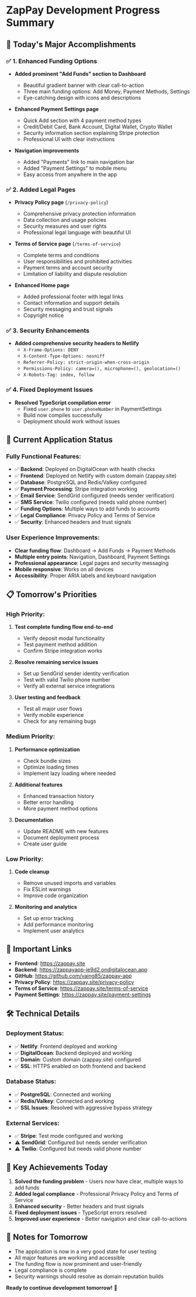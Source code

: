 # ZapPay Development Progress Summary

## 🎯 **Today's Major Accomplishments**

### ✅ **1. Enhanced Funding Options**
- **Added prominent "Add Funds" section to Dashboard**
  - Beautiful gradient banner with clear call-to-action
  - Three main funding options: Add Money, Payment Methods, Settings
  - Eye-catching design with icons and descriptions

- **Enhanced Payment Settings page**
  - Quick Add section with 4 payment method types
  - Credit/Debit Card, Bank Account, Digital Wallet, Crypto Wallet
  - Security information section explaining Stripe protection
  - Professional UI with clear instructions

- **Navigation improvements**
  - Added "Payments" link to main navigation bar
  - Added "Payment Settings" to mobile menu
  - Easy access from anywhere in the app

### ✅ **2. Added Legal Pages**
- **Privacy Policy page** (`/privacy-policy`)
  - Comprehensive privacy protection information
  - Data collection and usage policies
  - Security measures and user rights
  - Professional legal language with beautiful UI

- **Terms of Service page** (`/terms-of-service`)
  - Complete terms and conditions
  - User responsibilities and prohibited activities
  - Payment terms and account security
  - Limitation of liability and dispute resolution

- **Enhanced Home page**
  - Added professional footer with legal links
  - Contact information and support details
  - Security messaging and trust signals
  - Copyright notice

### ✅ **3. Security Enhancements**
- **Added comprehensive security headers to Netlify**
  - `X-Frame-Options: DENY`
  - `X-Content-Type-Options: nosniff`
  - `Referrer-Policy: strict-origin-when-cross-origin`
  - `Permissions-Policy: camera=(), microphone=(), geolocation=()`
  - `X-Robots-Tag: index, follow`

### ✅ **4. Fixed Deployment Issues**
- **Resolved TypeScript compilation error**
  - Fixed `user.phone` to `user.phoneNumber` in PaymentSettings
  - Build now compiles successfully
  - Deployment should work without issues

## 🚀 **Current Application Status**

### **Fully Functional Features:**
- ✅ **Backend**: Deployed on DigitalOcean with health checks
- ✅ **Frontend**: Deployed on Netlify with custom domain (zappay.site)
- ✅ **Database**: PostgreSQL and Redis/Valkey configured
- ✅ **Payment Processing**: Stripe integration working
- ✅ **Email Service**: SendGrid configured (needs sender verification)
- ✅ **SMS Service**: Twilio configured (needs valid phone number)
- ✅ **Funding Options**: Multiple ways to add funds to accounts
- ✅ **Legal Compliance**: Privacy Policy and Terms of Service
- ✅ **Security**: Enhanced headers and trust signals

### **User Experience Improvements:**
- **Clear funding flow**: Dashboard → Add Funds → Payment Methods
- **Multiple entry points**: Navigation, Dashboard, Payment Settings
- **Professional appearance**: Legal pages and security messaging
- **Mobile responsive**: Works on all devices
- **Accessibility**: Proper ARIA labels and keyboard navigation

## 📋 **Tomorrow's Priorities**

### **High Priority:**
1. **Test complete funding flow end-to-end**
   - Verify deposit modal functionality
   - Test payment method addition
   - Confirm Stripe integration works

2. **Resolve remaining service issues**
   - Set up SendGrid sender identity verification
   - Test with valid Twilio phone number
   - Verify all external service integrations

3. **User testing and feedback**
   - Test all major user flows
   - Verify mobile experience
   - Check for any remaining bugs

### **Medium Priority:**
1. **Performance optimization**
   - Check bundle sizes
   - Optimize loading times
   - Implement lazy loading where needed

2. **Additional features**
   - Enhanced transaction history
   - Better error handling
   - More payment method options

3. **Documentation**
   - Update README with new features
   - Document deployment process
   - Create user guide

### **Low Priority:**
1. **Code cleanup**
   - Remove unused imports and variables
   - Fix ESLint warnings
   - Improve code organization

2. **Monitoring and analytics**
   - Set up error tracking
   - Add performance monitoring
   - Implement user analytics

## 🔗 **Important Links**

- **Frontend**: https://zappay.site
- **Backend**: https://zappayapp-ie9d2.ondigitalocean.app
- **GitHub**: https://github.com/vaing85/zappay-app
- **Privacy Policy**: https://zappay.site/privacy-policy
- **Terms of Service**: https://zappay.site/terms-of-service
- **Payment Settings**: https://zappay.site/payment-settings

## 🛠️ **Technical Details**

### **Deployment Status:**
- ✅ **Netlify**: Frontend deployed and working
- ✅ **DigitalOcean**: Backend deployed and working
- ✅ **Domain**: Custom domain (zappay.site) configured
- ✅ **SSL**: HTTPS enabled on both frontend and backend

### **Database Status:**
- ✅ **PostgreSQL**: Connected and working
- ✅ **Redis/Valkey**: Connected and working
- ✅ **SSL Issues**: Resolved with aggressive bypass strategy

### **External Services:**
- ✅ **Stripe**: Test mode configured and working
- ⚠️ **SendGrid**: Configured but needs sender verification
- ⚠️ **Twilio**: Configured but needs valid phone number

## 🎉 **Key Achievements Today**

1. **Solved the funding problem** - Users now have clear, multiple ways to add funds
2. **Added legal compliance** - Professional Privacy Policy and Terms of Service
3. **Enhanced security** - Better headers and trust signals
4. **Fixed deployment issues** - TypeScript errors resolved
5. **Improved user experience** - Better navigation and clear call-to-actions

## 📝 **Notes for Tomorrow**

- The application is now in a very good state for user testing
- All major features are working and accessible
- The funding flow is now prominent and user-friendly
- Legal compliance is complete
- Security warnings should resolve as domain reputation builds

**Ready to continue development tomorrow!** 🚀
